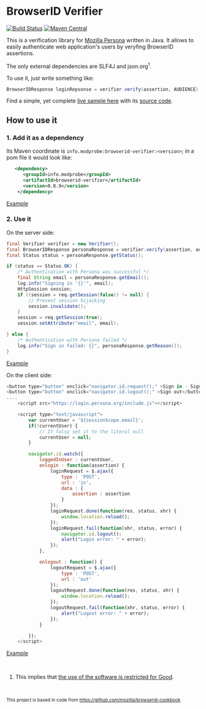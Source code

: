 # BrowserID Verifier   
[![Build Status](https://snap-ci.com/user454322/browserid-verifier/branch/master/build_image)](https://snap-ci.com/user454322/browserid-verifier/branch/master)
[![Maven Central](https://maven-badges.herokuapp.com/maven-central/info.modprobe/browserid-verifier/badge.svg?style=flat)](https://maven-badges.herokuapp.com/maven-central/info.modprobe/browserid-verifier)


This is a verification library for [Mozilla Persona](https://login.persona.org/about) written in Java. It allows to easily authenticate web application's users by veryfing BrowserID assertions.


The only external dependencies are SLF4J and json.org<sup>1</sup>. 


To use it, just write something like:
```java
BrowserIDResponse loginRepsonse = verifier.verify(assertion, AUDIENCE);
```

Find a simple, yet complete [live sample here](https://browseridverifiersample-user454322.rhcloud.com) with its [source code](https://github.com/user454322/browserid-verifier/tree/master/sample/app).

## How to use it
### 1. Add it as a dependency
 Its Maven coordinate is `info.modprobe:browserid-verifier:<version>`; in a pom file it would look like:
```xml
   <dependency>
      <groupId>info.modprobe</groupId>
      <artifactId>browserid-verifier</artifactId>
      <version>0.8.9</version>
    </dependency>
```

[Example](https://github.com/user454322/browserid-verifier/blob/master/sample/app/pom.xml#L19-23)



### 2. Use it
On the server side:
```java
final Verifier verifier = new Verifier();
final BrowserIDResponse personaResponse = verifier.verify(assertion, audience);
final Status status = personaResponse.getStatus();

if (status == Status.OK) {
	/* Authentication with Persona was successful */
	final String email = personaResponse.getEmail();
	log.info("Signing in '{}'", email);
	HttpSession session;
	if ((session = req.getSession(false)) != null) {
		// Prevent session hijacking
		session.invalidate();
	}
	session = req.getSession(true);	
	session.setAttribute("email", email);

} else {
	/* Authentication with Persona failed */
	log.info("Sign in failed: {}", personaResponse.getReason());
}
```
[Example](https://github.com/user454322/browserid-verifier/blob/master/sample/app/src/main/java/info/modprobe/browserid/sample/servlet/In.java#L42-64)




On the client side:
```javascript
<button type="button" onclick="navigator.id.request();" >Sign in - Sign up</button>
<button type="button" onclick="navigator.id.logout();" >Sign out</button>
....
	<script src="https://login.persona.org/include.js"></script>

	<script type="text/javascript">
		var currentUser = '${sessionScope.email}';
		if(!currentUser) {
			// If falsy set it to the literal null
			currentUser = null;
		}

		navigator.id.watch({
			loggedInUser : currentUser,
			onlogin : function(assertion) {				
				loginRequest = $.ajax({
					type : 'POST',
					url : 'in',
					data : {
						assertion : assertion
					}
				});
				loginRequest.done(function(res, status, xhr) {
					window.location.reload();
				});
				loginRequest.fail(function(xhr, status, error) {
					navigator.id.logout();
					alert("Login error: " + error);
				});
			},

			onlogout : function() {
				logoutRequest = $.ajax({
					type : 'POST',
					url : 'out'
				});
				logoutRequest.done(function(res, status, xhr) {
					window.location.reload();
				});
				logoutRequest.fail(function(xhr, status, error) {
					alert("Logout error: " + error);
				});
			}

		});
	</script>

```
[Example](https://github.com/user454322/browserid-verifier/blob/master/sample/app/src/main/webapp/index.jsp#L42-83)

<br />

1. This implies that [the use of the software is restricted for Good](http://www.json.org/license.html).

<br />

<sub>This project is based in code from https://github.com/mozilla/browserid-cookbook</sub>



